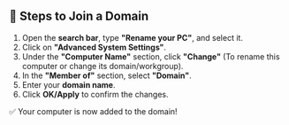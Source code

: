 ## 📌 Steps to Join a Domain

1. Open the **search bar**, type **"Rename your PC"**, and select it.
2. Click on **"Advanced System Settings"**.
3. Under the **"Computer Name"** section, click **"Change"** (To rename this computer or change its domain/workgroup).
4. In the **"Member of"** section, select **"Domain"**.
5. Enter your **domain name**.
6. Click **OK/Apply** to confirm the changes.

✅ Your computer is now added to the domain!
